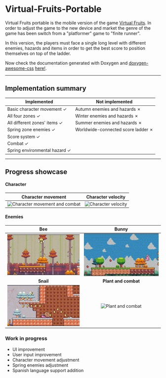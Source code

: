 # Virtual-Fruits-Portable

Virtual Fruits portable is the mobile version of the game [Virtual Fruits](https://github.com/OscarLM32/Virtual-Fruits).
In order to adjust the game to the new device and market the genre of the game has been switch from a "platformer" game to 
"finite runner". 

In this version, the players must face a single long level with different enemies,
hazards and items in order to get the best score to position themselves on top of the ladder.

Now check the documentation generated with Doxygen and [doxygen-awesome-css](https://jothepro.github.io/doxygen-awesome-css/) [here!](https://oscarlm32.github.io/Virtual-Fruits-Portable/annotated.html).

---

## Implementation summary

| **Implemented**                     | **Not implemented**                      |
|-------------------------------------|------------------------------------------|
| Basic character movement &check;    | Autumn enemies and hazards &cross;       |
| All four zones &check;              | Winter enemies and hazards &cross;       |
| All different zones' items &check;  | Summer enemies and hazards &cross;       |
| Spring zone enemies &check;         | Worldwide-connected score ladder &cross; |
| Score system &check;                |                                          |
| Combat &check;                      |                                          |
| Spring environmental hazard &check; |                                          |

---

## Progress showcase

#### Character
|                 Character movement                 |           Character velocity            |
|:--------------------------------------------------:|:---------------------------------------:|
| ![Character movement and combat](img/Movement.gif) | ![Character velocity](img/Velocity.gif) |


#### Enemies
|           Bee           |               Bunny                |
|:-----------------------:|:----------------------------------:|
|   ![Bee](img/Bee.gif)   |      ![Bunny](img/Bunny.gif)       |
|        **Snail**        |        **Plant and combat**        |
| ![Snail](img/Snail.gif) | ![Plant and combat](img/Plant.gif) |


### Work in progress
* UI improvement 
* User input improvement
* Character movement adjustment
* Spring enemies adjustment
* Spanish language support addition
